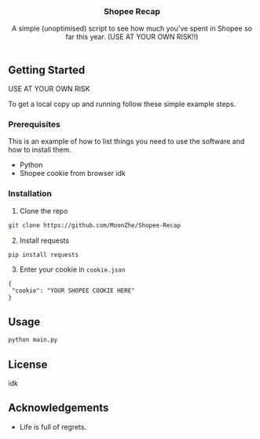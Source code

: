 <br/>
<p align="center">
  <h3 align="center">Shopee Recap</h3>

  <p align="center">
    A simple (unoptimised) script to see how much you've spent in Shopee so far this year. 
(USE AT YOUR OWN RISK!!)
    <br/>
    <br/>
  </p>
</p>

## Getting Started

USE AT YOUR OWN RISK

To get a local copy up and running follow these simple example steps.

### Prerequisites

This is an example of how to list things you need to use the software and how to install them.

- Python
- Shopee cookie from browser idk

### Installation

1. Clone the repo

```sh
git clone https://github.com/MoonZhe/Shopee-Recap
```

2. Install requests

```sh
pip install requests
```

3. Enter your cookie in `cookie.json`

```JS
{
 "cookie": "YOUR SHOPEE COOKIE HERE"
}
```

## Usage

```sh
python main.py
```

## License

idk

## Acknowledgements

- Life is full of regrets.
